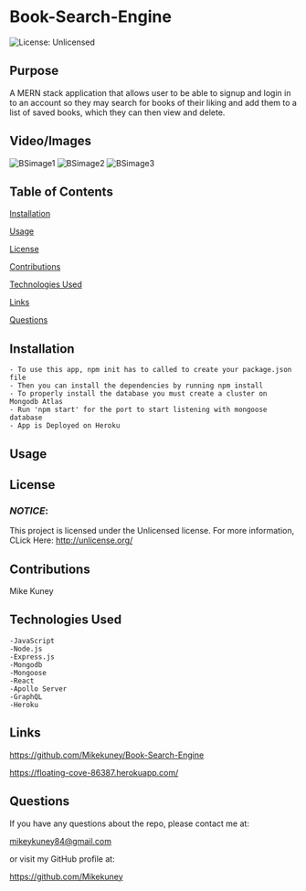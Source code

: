 # Book-Search-Engine

![License: Unlicensed](https://img.shields.io/badge/License-Unlicensed-blue.svg)

## **Purpose**
A MERN stack application that allows user to be able to signup and login in to an account so they may search for books of their liking and add them to a list of saved books, which they can then view and delete. 
## **Video/Images**
![BSimage1](https://user-images.githubusercontent.com/96913841/178110598-d36da5cb-ce3d-41dd-8441-7b1c43f3f809.png)
![BSimage2](https://user-images.githubusercontent.com/96913841/178110625-23b04d45-6b20-4b87-a121-87ba435f10aa.png)
![BSimage3](https://user-images.githubusercontent.com/96913841/178110636-ddf0bb59-38c8-4eb9-8797-e62f27705cfc.png)


## **Table of Contents**
<a href="#installation">Installation</a> 

<a href="#usage">Usage</a> 

<a href="userLicense">License</a> 

<a href="#contributions">Contributions</a>

<a href="#technologies">Technologies Used</a>

<a href="#links">Links</a> 

<a href="questions">Questions</a> 


## <h2 id="installation">**Installation**</h2>
    - To use this app, npm init has to called to create your package.json file
    - Then you can install the dependencies by running npm install
    - To properly install the database you must create a cluster on Mongodb Atlas
    - Run 'npm start' for the port to start listening with mongoose database
    - App is Deployed on Heroku

## <h2 id="usage">**Usage**</h2>



## <h2 id="userLicense">**License**</h2>
### <em>NOTICE</em>:
This project is licensed under the Unlicensed license.
For more information, CLick Here:
http://unlicense.org/


## <h2 id="contributions">**Contributions**</h2>
Mike Kuney

## <h2 id="technologies">**Technologies Used**</h2>
    -JavaScript
    -Node.js
    -Express.js
    -Mongodb
    -Mongoose
    -React
    -Apollo Server
    -GraphQL
    -Heroku
## <h2 id="links">**Links**</h2>
https://github.com/Mikekuney/Book-Search-Engine

https://floating-cove-86387.herokuapp.com/
## <h2 id="questions">**Questions**</h2>
If you have any questions about the repo, please contact me at: 

mikeykuney84@gmail.com 

or visit my GitHub profile at: 

https://github.com/Mikekuney